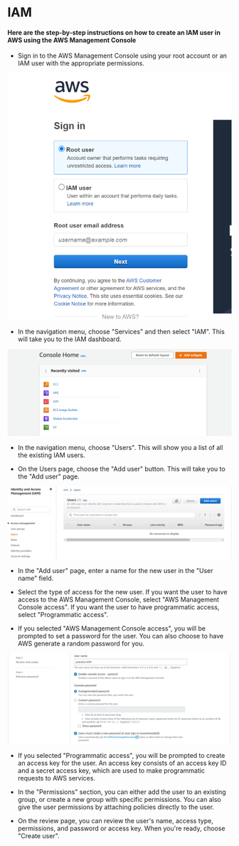 # IAM
#### Here are the step-by-step instructions on how to create an IAM user in AWS using the AWS Management Console

- Sign in to the AWS Management Console using your root account or an IAM user with the appropriate permissions.

![aws console!](https://raw.githubusercontent.com/babikolli/IAM/6e941088b4cce18e7e72c7a6fe19a6f5493ab5c2/Screenshot_20230123_162853.png)

- In the navigation menu, choose "Services" and then select "IAM". This will take you to the IAM dashboard.

![console home!](https://raw.githubusercontent.com/babikolli/IAM/4f70670dbed0da46056cd050a673d0c42b674281/Screenshot_20230123_163336.png)

- In the navigation menu, choose "Users". This will show you a list of all the existing IAM users.

- On the Users page, choose the "Add user" button. This will take you to the "Add user" page.

![users!](Screenshot_20230123_174816.png)

- In the "Add user" page, enter a name for the new user in the "User name" field.

- Select the type of access for the new user. If you want the user to have access to the AWS Management Console, select "AWS Management Console access". If you want the user to have programmatic access, select "Programmatic access".

- If you selected "AWS Management Console access", you will be prompted to set a password for the user. You can also choose to have AWS generate a random password for you.

![add user!](Screenshot_20230123_175012.png)

- If you selected "Programmatic access", you will be prompted to create an access key for the user. An access key consists of an access key ID and a secret access key, which are used to make programmatic requests to AWS services.

- In the "Permissions" section, you can either add the user to an existing group, or create a new group with specific permissions. You can also give the user permissions by attaching policies directly to the user.


- On the review page, you can review the user's name, access type, permissions, and password or access key. When you're ready, choose "Create user".
